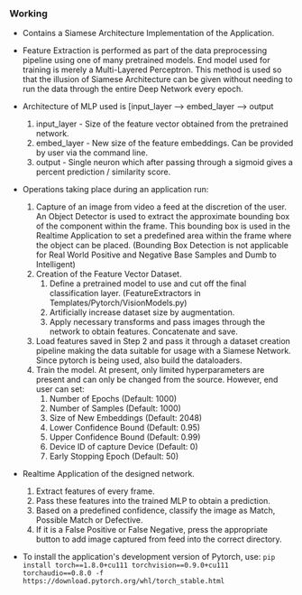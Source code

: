 ### Working

- Contains a Siamese Architecture Implementation of the Application.

- Feature Extraction is performed as part of the data preprocessing pipeline using one of many pretrained models. End model used for training is merely a Multi-Layered Perceptron. This method is used so that the illusion of Siamese Architecture can be given without needing to run the data through the entire Deep Network every epoch.

- Architecture of MLP used is [input_layer --> embed_layer --> output
    1. input_layer - Size of the feature vector obtained from the pretrained network.
    2. embed_layer - New size of the feature embeddings. Can be provided by user via the command line.
    3. output      - Single neuron which after passing through a sigmoid gives a percent prediction / similarity score.

- Operations taking place during an application run:
    1. Capture of an image from video a feed at the discretion of the user. An Object Detector is used to extract the approximate bounding box of the component within the frame. This bounding box is used in the Realtime Application to set a predefined area within the frame where the object can be placed. (Bounding Box Detection is not applicable for Real World Positive and Negative Base Samples and Dumb to Intelligent)
    2. Creation of the Feature Vector Dataset.
        1. Define a pretrained model to use and cut off the final classification layer. (FeatureExtractors in Templates/Pytorch/VisionModels.py)
        2. Artificially increase dataset size by augmentation. 
        3. Apply necessary transforms and pass images through the network to obtain features. Concatenate and save.
    3. Load features saved in Step 2 and pass it through a dataset creation pipeline making the data suitable for usage with a Siamese Network. Since pytorch is being used, also build the dataloaders.
    4. Train the model. At present, only limited hyperparameters are present and can only be changed from the source. However, end user can set:
        1. Number of Epochs (Default: 1000)
        2. Number of Samples (Default: 1000)
        3. Size of New Embeddings (Default: 2048)
        4. Lower Confidence Bound (Default: 0.95)
        5. Upper Confidence Bound (Default: 0.99)
        6. Device ID of capture Device (Default: 0)
        7. Early Stopping Epoch (Default: 50)

- Realtime Application of the designed network.
    1. Extract features of every frame.
    2. Pass these features into the trained MLP to obtain a prediction.
    3. Based on a predefined confidence, classify the image as Match, Possible Match or Defective.
    4. If it is a False Positive or False Negative, press the appropriate button to add image captured from feed into the correct directory.


- To install the application's development version of Pytorch, use:
`pip install torch==1.8.0+cu111 torchvision==0.9.0+cu111 torchaudio==0.8.0 -f https://download.pytorch.org/whl/torch_stable.html`
